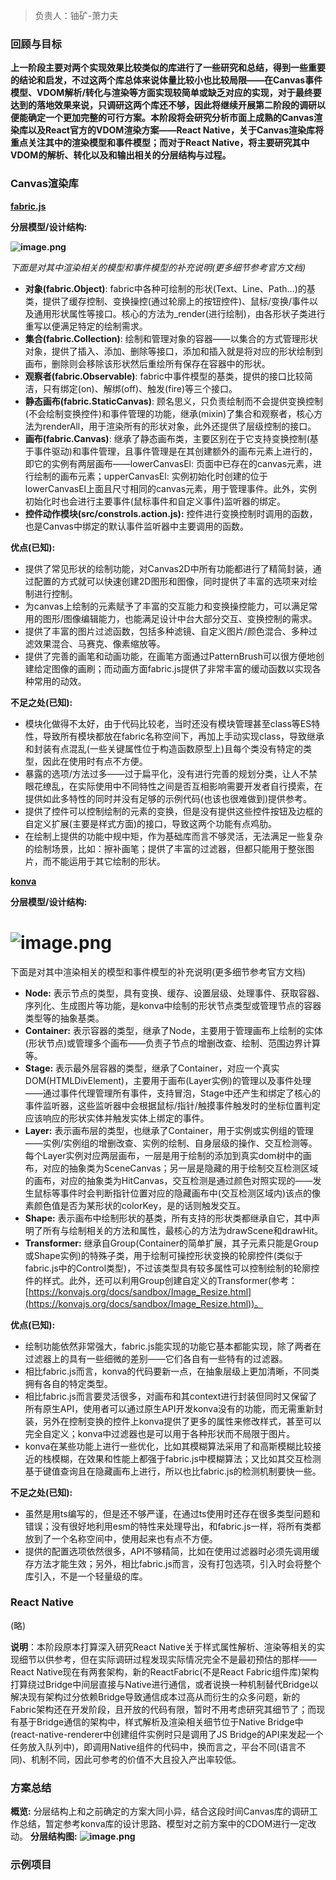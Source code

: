 > 负责人：铀矿-萧力夫

<a name="4YiTP"></a>

### 回顾与目标

**上一阶段主要对两个实现效果比较类似的库进行了一些研究和总结，得到一些重要的结论和启发，不过这两个库总体来说体量比较小也比较局限——在Canvas事件模型、VDOM解析/转化与渲染等方面实现较简单或缺乏对应的实现，对于最终要达到的落地效果来说，只调研这两个库还不够，因此将继续开展第二阶段的调研以便能确定一个更加完整的可行方案。本阶段将会研究分析市面上成熟的Canvas渲染库以及React官方的VDOM渲染方案——React Native，关于Canvas渲染库将重点关注其中的渲染模型和事件模型；而对于React Native，将主要研究其中VDOM的解析、转化以及和输出相关的分层结构与过程。**
<a name="0hTmw"></a>

### Canvas渲染库

[**fabric.js**](https://github.com/fabricjs/fabric.js)

**分层模型/设计结构:**

**![image.png](fabric.js-models-structure.png)**

*下面是对其中渲染相关的模型和事件模型的补充说明(更多细节参考官方文档)*

- **对象(fabric.Object)**: fabric中各种可绘制的形状(Text、Line、Path...)的基类，提供了缓存控制、变换操控(通过轮廓上的按钮控件)、鼠标/变换/事件以及通用形状属性等接口。核心的方法为_render(进行绘制)，由各形状子类进行重写以便满足特定的绘制需求。
- **集合(fabric.Collection)**: 绘制和管理对象的容器——以集合的方式管理形状对象，提供了插入、添加、删除等接口，添加和插入就是将对应的形状绘制到画布，删除则会移除该形状然后重绘所有保存在容器中的形状。
- **观察者(fabric.Observable)**: fabric中事件模型的基类，提供的接口比较简洁，只有绑定(on)、解绑(off)、触发(fire)等三个接口。
- **静态画布(fabric.StaticCanvas)**: 顾名思义，只负责绘制而不会提供变换控制(不会绘制变换控件)和事件管理的功能，继承(mixin)了集合和观察者，核心方法为renderAll，用于渲染所有的形状对象，此外还提供了层级控制的接口。
- **画布(fabric.Canvas)**: 继承了静态画布类，主要区别在于它支持变换控制(基于事件驱动)和事件管理，且事件管理是在其创建额外的画布元素上进行的，即它的实例有两层画布——lowerCanvasEl: 页面中已存在的canvas元素，进行绘制的画布元素；upperCanvasEl: 实例初始化时创建的位于lowerCanvasEl上面且尺寸相同的canvas元素，用于管理事件。此外，实例初始化时也会进行主要事件(鼠标事件和自定义事件)监听器的绑定。
- **控件动作模块(src/constrols.action.js):** 控件进行变换控制时调用的函数，也是Canvas中绑定的默认事件监听器中主要调用的函数。

**优点(已知):**

   - 提供了常见形状的绘制功能，对Canvas2D中所有功能都进行了精简封装，通过配置的方式就可以快速创建2D图形和图像，同时提供了丰富的选项来对绘制进行控制。
   - 为canvas上绘制的元素赋予了丰富的交互能力和变换操控能力，可以满足常用的图形/图像编辑能力，也能满足设计中台大部分交互、变换控制的需求。
   - 提供了丰富的图片过滤函数，包括多种滤镜、自定义图片/颜色混合、多种过滤效果混合、马赛克、像素缩放等。
   - 提供了完善的画笔和动画功能，在画笔方面通过PatternBrush可以很方便地创建给定图像的画刷；而动画方面fabric.js提供了非常丰富的缓动函数以实现各种常用的动效。

**不足之处(已知):**

   - 模块化做得不太好，由于代码比较老，当时还没有模块管理甚至class等ES特性，导致所有模块都放在fabric名称空间下，再加上手动实现class，导致继承和封装有点混乱(一些关键属性位于构造函数原型上)且每个类没有特定的类型，因此在使用时有点不方便。
   - 暴露的选项/方法过多——过于扁平化，没有进行完善的规划分类，让人不禁眼花缭乱，在实际使用中不同特性之间是否互相影响需要开发者自行摸索，在提供如此多特性的同时并没有足够的示例代码(也该也很难做到)提供参考。
   - 提供了控件可以控制绘制的元素的变换，但是没有提供这些控件按钮及边框的自定义扩展(主要是样式方面)的接口，导致这两个功能有点鸡肋。
   - 在绘制上提供的功能中规中矩，作为基础库而言不够灵活，无法满足一些复杂的绘制场景，比如：擦补画笔；提供了丰富的过滤器，但都只能用于整张图片，而不能运用于其它绘制的形状。

   [**konva**](https://github.com/konvajs/konva)

**分层模型/设计结构:**
<a name="Q3Ela"></a>

# ![image.png](konva-models-structure.png)

下面是对其中渲染相关的模型和事件模型的补充说明(更多细节参考官方文档)
- **Node:** 表示节点的类型，具有变换、缓存、设置层级、处理事件、获取容器、序列化、生成图片等功能，是konva中绘制的形状节点类型或管理节点的容器类型等的抽象基类。
- **Container:** 表示容器的类型，继承了Node，主要用于管理画布上绘制的实体(形状节点)或管理多个画布——负责子节点的增删改查、绘制、范围边界计算等。
- **Stage:** 表示最外层容器的类型，继承了Container，对应一个真实DOM(HTMLDivElement)，主要用于画布(Layer实例)的管理以及事件处理——通过事件代理管理所有事件，支持冒泡，Stage中还产生和绑定了核心的事件监听器，这些监听器中会根据鼠标/指针/触摸事件触发时的坐标位置判定应该响应的形状实体并触发实体上绑定的事件。
- **Layer:** 表示画布层的类型，也继承了Container，用于实例或实例组的管理——实例/实例组的增删改查、实例的绘制、自身层级的操作、交互检测等。每个Layer实例对应两层画布，一层是用于绘制的添加到真实dom树中的画布，对应的抽象类为SceneCanvas；另一层是隐藏的用于绘制交互检测区域的画布，对应的抽象类为HitCanvas，交互检测是通过颜色对照实现的——发生鼠标等事件时会判断指针位置对应的隐藏画布中(交互检测区域内)该点的像素颜色值是否为某形状的colorKey，是的话则触发交互。
- **Shape:** 表示画布中绘制形状的基类，所有支持的形状类都继承自它，其中声明了所有与绘制相关的方法和属性，最核心的方法为drawScene和drawHit。
- **Transformer:** 继承自Group(Container的简单扩展，其子元素只能是Group或Shape实例)的特殊子类，用于绘制可操控形状变换的轮廓控件(类似于fabric.js中的Control类型)，不过该类型具有较多属性可以控制绘制的轮廓控件的样式。此外，还可以利用Group创建自定义的Transformer(参考：[https://konvajs.org/docs/sandbox/Image_Resize.html](https://konvajs.org/docs/sandbox/Image_Resize.html))。

**优点(已知):**

   - 绘制功能依然非常强大，fabric.js能实现的功能它基本都能实现，除了两者在过滤器上的具有一些细微的差别——它们各自有一些特有的过滤器。
   - 相比fabric.js而言，konva的代码要新一点，在抽象层级上更加清晰，不同类拥有各自的特定类型。
   - 相比fabric.js而言要灵活很多，对画布和其context进行封装但同时又保留了所有原生API，使用者可以通过原生API开发konva没有的功能，而无需重新封装，另外在控制变换的控件上konva提供了更多的属性来修改样式，甚至可以完全自定义；konva中过滤器也是可以用于各种形状而不局限于图片。
   - konva在某些功能上进行一些优化，比如其模糊算法采用了和高斯模糊比较接近的栈模糊，在效果和性能上都强于fabric.js中模糊算法；又比如其交互检测基于键值查询且在隐藏画布上进行，所以也比fabric.js的检测机制要快一些。

**不足之处(已知):**

   - 虽然是用ts编写的，但是还不够严谨，在通过ts使用时还存在很多类型问题和错误；没有很好地利用esm的特性来处理导出，和fabric.js一样，将所有类都放到了一个名称空间中，使用起来也有点不方便。
   - 提供的配置选项依然很多，API不够精简，比如在使用过滤器时必须先调用缓存方法才能生效；另外，相比fabric.js而言，没有打包选项，引入时会将整个库引入，不是一个轻量级的库。
<a name="g4cG9"></a>

### React Native
(略)

**说明**：本阶段原本打算深入研究React Native关于样式属性解析、渲染等相关的实现细节以供参考，但在实际调研过程发现实际情况完全不是最初预估的那样——React Native现在有两套架构，新的ReactFabric(不是React Fabric组件库)架构打算绕过Bridge中间层直接与Native进行通信，或者说换一种机制替代Bridge以解决现有架构过分依赖Bridge导致通信成本过高从而衍生的众多问题，新的Fabric架构还在开发阶段，且开放的代码有限，暂时不用考虑研究其细节了；而现有基于Bridge通信的架构中，样式解析及渲染相关细节位于Native Bridge中(react-native-renderer中创建组件实例时只是调用了JS Bridge的API来发起一个任务放入队列中)，即调用Native组件的代码中，换而言之，平台不同(语言不同)、机制不同，因此可参考的价值不大且投入产出率较低。
<a name="xC79B"></a>

### 方案总结
**概览:** 分层结构上和之前确定的方案大同小异，结合这段时间Canvas库的调研工作总结，暂定参考konva库的设计思路、模型对之前方案中的CDOM进行一定改动。
**分层结构图:** 
**![image.png](final-cdom-solution.png)**
<a name="mfc1m"></a>
### 示例项目
